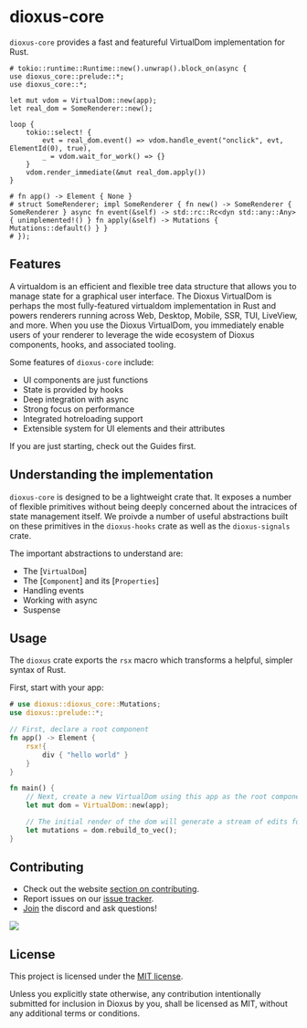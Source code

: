 # dioxus-core

`dioxus-core` provides a fast and featureful VirtualDom implementation for Rust.

```rust, no_run
# tokio::runtime::Runtime::new().unwrap().block_on(async {
use dioxus_core::prelude::*;
use dioxus_core::*;

let mut vdom = VirtualDom::new(app);
let real_dom = SomeRenderer::new();

loop {
    tokio::select! {
        evt = real_dom.event() => vdom.handle_event("onclick", evt, ElementId(0), true),
        _ = vdom.wait_for_work() => {}
    }
    vdom.render_immediate(&mut real_dom.apply())
}

# fn app() -> Element { None }
# struct SomeRenderer; impl SomeRenderer { fn new() -> SomeRenderer { SomeRenderer } async fn event(&self) -> std::rc::Rc<dyn std::any::Any> { unimplemented!() } fn apply(&self) -> Mutations { Mutations::default() } }
# });
```

## Features

A virtualdom is an efficient and flexible tree data structure that allows you to manage state for a graphical user interface. The Dioxus VirtualDom is perhaps the most fully-featured virtualdom implementation in Rust and powers renderers running across Web, Desktop, Mobile, SSR, TUI, LiveView, and more. When you use the Dioxus VirtualDom, you immediately enable users of your renderer to leverage the wide ecosystem of Dioxus components, hooks, and associated tooling.

Some features of `dioxus-core` include:

- UI components are just functions
- State is provided by hooks
- Deep integration with async
- Strong focus on performance
- Integrated hotreloading support
- Extensible system for UI elements and their attributes

If you are just starting, check out the Guides first.

## Understanding the implementation

`dioxus-core` is designed to be a lightweight crate that. It exposes a number of flexible primitives without being deeply concerned about the intracices of state management itself. We proivde a number of useful abstractions built on these primitives in the `dioxus-hooks` crate as well as the `dioxus-signals` crate.

The important abstractions to understand are:

- The [`VirtualDom`]
- The [`Component`] and its [`Properties`]
- Handling events
- Working with async
- Suspense

## Usage

The `dioxus` crate exports the `rsx` macro which transforms a helpful, simpler syntax of Rust.

First, start with your app:

```rust
# use dioxus::dioxus_core::Mutations;
use dioxus::prelude::*;

// First, declare a root component
fn app() -> Element {
    rsx!{
        div { "hello world" }
    }
}

fn main() {
    // Next, create a new VirtualDom using this app as the root component.
    let mut dom = VirtualDom::new(app);

    // The initial render of the dom will generate a stream of edits for the real dom to apply
    let mutations = dom.rebuild_to_vec();
}
```

## Contributing

- Check out the website [section on contributing](https://dioxuslabs.com/learn/0.5/contributing).
- Report issues on our [issue tracker](https://github.com/dioxuslabs/dioxus/issues).
- [Join](https://discord.gg/XgGxMSkvUM) the discord and ask questions!

<a href="https://github.com/dioxuslabs/dioxus/graphs/contributors">
  <img src="https://contrib.rocks/image?repo=dioxuslabs/dioxus&max=30&columns=10" />
</a>

## License

This project is licensed under the [MIT license].

[mit license]: https://github.com/DioxusLabs/dioxus/blob/master/LICENSE-MIT

Unless you explicitly state otherwise, any contribution intentionally submitted
for inclusion in Dioxus by you, shall be licensed as MIT, without any additional
terms or conditions.
